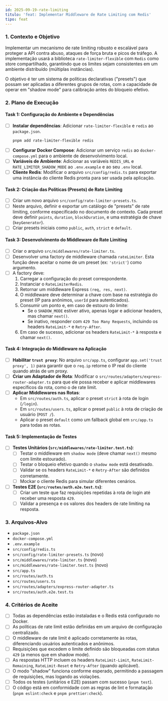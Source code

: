 ```yaml
---
id: 2025-09-19-rate-limiting
titulo: 'feat: Implementar Middleware de Rate Limiting com Redis'
tipo: feat
---
```


### 1. Contexto e Objetivo

Implementar um mecanismo de rate limiting robusto e escalável para proteger a API contra abuso, ataques de força bruta e picos de tráfego. A implementação usará a biblioteca `rate-limiter-flexible` com `Redis` como store compartilhado, garantindo que os limites sejam consistentes em um ambiente distribuído (múltiplas instâncias).

O objetivo é ter um sistema de políticas declarativas ("presets") que possam ser aplicadas a diferentes grupos de rotas, com a capacidade de operar em "shadow mode" para calibração antes do bloqueio efetivo.

### 2. Plano de Execução

#### Task 1: Configuração do Ambiente e Dependências

- [ ] **Instalar dependências**: Adicionar `rate-limiter-flexible` e `redis` ao `package.json`.
  ```bash
  pnpm add rate-limiter-flexible redis
  ```
- [ ] **Configurar Docker Compose**: Adicionar um serviço `redis` ao `docker-compose.yml` para o ambiente de desenvolvimento local.
- [ ] **Variáveis de Ambiente**: Adicionar as variáveis `REDIS_URL` e `RATE_LIMITER_SHADOW_MODE` ao `.env.example` e ao seu `.env` local.
- [ ] **Cliente Redis**: Modificar o arquivo `src/config/redis.ts` para exportar uma instância do cliente Redis pronta para ser usada pela aplicação.

#### Task 2: Criação das Políticas (Presets) de Rate Limiting

- [ ] Criar um novo arquivo `src/config/rate-limiter-presets.ts`.
- [ ] Neste arquivo, definir e exportar um catálogo de "presets" de rate limiting, conforme especificado no documento de contexto. Cada preset deve definir `points`, `duration`, `blockDuration`, e uma estratégia de chave (`keyGenerator`).
- [ ] Criar presets iniciais como `public`, `auth`, `strict` e `default`.

#### Task 3: Desenvolvimento do Middleware de Rate Limiting

- [ ] Criar o arquivo `src/middlewares/rate-limiter.ts`.
- [ ] Desenvolver uma factory de middleware chamada `rateLimiter`. Esta função deve aceitar o nome de um preset (ex: `'strict'`) como argumento.
- [ ] A factory deve:
    1.  Carregar a configuração do preset correspondente.
    2.  Instanciar o `RateLimiterRedis`.
    3.  Retornar um middleware Express `(req, res, next)`.
    4.  O middleware deve determinar a chave com base na estratégia do preset (IP para anônimos, `userId` para autenticados).
    5.  Consumir um ponto e, em caso de estouro do limite:
        - Se o `SHADOW_MODE` estiver ativo, apenas logar e adicionar headers, mas chamar `next()`.
        - Se inativo, responder com `429 Too Many Requests`, incluindo os headers `RateLimit-*` e `Retry-After`.
    6.  Em caso de sucesso, adicionar os headers `RateLimit-*` à resposta e chamar `next()`.

#### Task 4: Integração do Middleware na Aplicação

- [ ] **Habilitar `trust proxy`**: No arquivo `src/app.ts`, configurar `app.set('trust proxy', 1)` para garantir que o `req.ip` retorne o IP real do cliente quando atrás de um proxy.
- [ ] **Criar um Adaptador de Rota**: Modificar o `src/routes/adapters/express-router-adapter.ts` para que ele possa receber e aplicar middlewares específicos da rota, como o de rate limit.
- [ ] **Aplicar Middlewares nas Rotas**:
    - Em `src/routes/auth.ts`, aplicar o preset `strict` à rota de login (`/login`).
    - Em `src/routes/users.ts`, aplicar o preset `public` à rota de criação de usuário (`POST /`).
    - Aplicar o preset `default` como um fallback global em `src/app.ts` para todas as rotas.

#### Task 5: Implementação de Testes

- [ ] **Testes Unitários (`src/middlewares/rate-limiter.test.ts`)**:
    - [ ] Testar o middleware em `shadow mode` (deve chamar `next()` mesmo com limite estourado).
    - [ ] Testar o bloqueio efetivo quando o `shadow mode` está desativado.
    - [ ] Validar se os headers `RateLimit-*` e `Retry-After` são definidos corretamente.
    - [ ] Mockar o cliente Redis para simular diferentes cenários.
- [ ] **Testes E2E (`src/routes/auth.e2e.test.ts`)**:
    - [ ] Criar um teste que faz requisições repetidas à rota de login até receber uma resposta `429`.
    - [ ] Validar a presença e os valores dos headers de rate limiting na resposta.

### 3. Arquivos-Alvo

- `package.json`
- `docker-compose.yml`
- `.env.example`
- `src/config/redis.ts`
- `src/config/rate-limiter-presets.ts` (novo)
- `src/middlewares/rate-limiter.ts` (novo)
- `src/middlewares/rate-limiter.test.ts` (novo)
- `src/app.ts`
- `src/routes/auth.ts`
- `src/routes/users.ts`
- `src/routes/adapters/express-router-adapter.ts`
- `src/routes/auth.e2e.test.ts`

### 4. Critérios de Aceite

- [ ] Todas as dependências estão instaladas e o Redis está configurado no Docker.
- [ ] As políticas de rate limit estão definidas em um arquivo de configuração centralizado.
- [ ] O middleware de rate limit é aplicado corretamente às rotas, diferenciando usuários autenticados e anônimos.
- [ ] Requisições que excedem o limite definido são bloqueadas com status `429` (a menos que em shadow mode).
- [ ] As respostas HTTP incluem os headers `RateLimit-Limit`, `RateLimit-Remaining`, `RateLimit-Reset` e `Retry-After` (quando aplicável).
- [ ] O modo "shadow" funciona conforme esperado, permitindo a passagem de requisições, mas logando as violações.
- [ ] Todos os testes (unitários e E2E) passam com sucesso (`pnpm test`).
- [ ] O código está em conformidade com as regras de lint e formatação (`pnpm eslint:check` e `pnpm prettier:check`).
